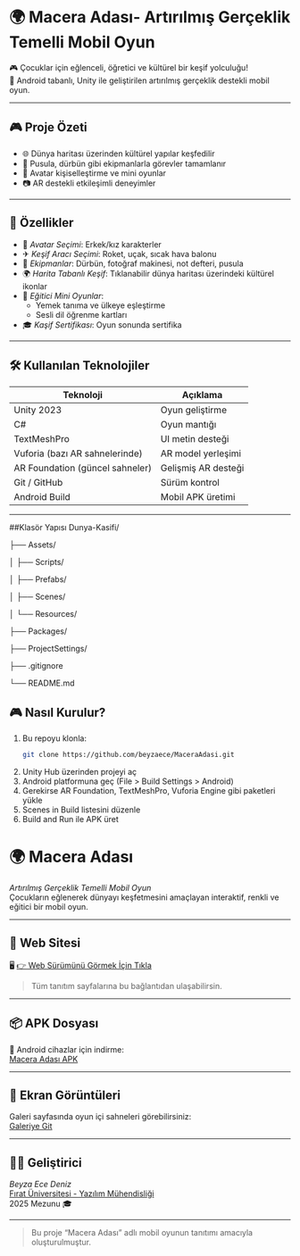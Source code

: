 # 🌍 Macera Adası- Artırılmış Gerçeklik Temelli Mobil Oyun

🎮 Çocuklar için eğlenceli, öğretici ve kültürel bir keşif yolculuğu!  
📱 Android tabanlı, Unity ile geliştirilen artırılmış gerçeklik destekli mobil oyun.

---

## 🎮 Proje Özeti

- 🌐 Dünya haritası üzerinden kültürel yapılar keşfedilir  
- 🧭 Pusula, dürbün gibi ekipmanlarla görevler tamamlanır  
- 🎨 Avatar kişiselleştirme ve mini oyunlar  
- 📷 AR destekli etkileşimli deneyimler  

---

## 🚀 Özellikler

- 👦 *Avatar Seçimi*: Erkek/kız karakterler
- ✈ *Keşif Aracı Seçimi*: Roket, uçak, sıcak hava balonu
- 🧭 *Ekipmanlar*: Dürbün, fotoğraf makinesi, not defteri, pusula
- 🌍 *Harita Tabanlı Keşif*: Tıklanabilir dünya haritası üzerindeki kültürel ikonlar
- 🧠 *Eğitici Mini Oyunlar*:
  - Yemek tanıma ve ülkeye eşleştirme
  - Sesli dil öğrenme kartları
- 🎓 *Kaşif Sertifikası*: Oyun sonunda  sertifika

---

## 🛠 Kullanılan Teknolojiler

| Teknoloji | Açıklama |
|----------|----------|
| Unity 2023 | Oyun geliştirme |
| C# | Oyun mantığı |
| TextMeshPro | UI metin desteği |
| Vuforia (bazı AR sahnelerinde) | AR model yerleşimi |
| AR Foundation (güncel sahneler) | Gelişmiş AR desteği |
| Git / GitHub | Sürüm kontrol |
| Android Build | Mobil APK üretimi |

---
##Klasör Yapısı
Dunya-Kasifi/

├── Assets/

│   ├── Scripts/

│   ├── Prefabs/

│   ├── Scenes/

│   └── Resources/

├── Packages/

├── ProjectSettings/

├── .gitignore

└── README.md

## 🎮 Nasıl Kurulur?

1. Bu repoyu klonla:
   ```bash
   git clone https://github.com/beyzaece/MaceraAdasi.git
2.	Unity Hub üzerinden projeyi aç
3.	Android platformuna geç (File > Build Settings > Android)
4.	Gerekirse AR Foundation, TextMeshPro, Vuforia Engine gibi paketleri yükle
5.	Scenes in Build listesini düzenle
6.	Build and Run ile APK üret


# 🌍 Macera Adası

*Artırılmış Gerçeklik Temelli Mobil Oyun*  
Çocukların eğlenerek dünyayı keşfetmesini amaçlayan interaktif, renkli ve eğitici bir mobil oyun.

---



## 🔗 Web Sitesi

🖥 [👉 Web Sürümünü Görmek İçin Tıkla](https://beyzaece.github.io/MaceraAdasiWeb/)

> Tüm tanıtım sayfalarına bu bağlantıdan ulaşabilirsin.

---

## 📦 APK Dosyası

📲 Android cihazlar için indirme:  
[Macera Adası APK](downloads/maceraadasi.apk)

---

## 📸 Ekran Görüntüleri

Galeri sayfasında oyun içi sahneleri görebilirsiniz:  
[Galeriye Git](https://beyzaece.github.io/MaceraAdasiWeb/galeri.html)

---

## 👩‍💻 Geliştirici

*Beyza Ece Deniz*  
[Fırat Üniversitesi - Yazılım Mühendisliği](https://www.firat.edu.tr/)  
2025 Mezunu 🎓

---

> Bu proje “Macera Adası” adlı mobil oyunun tanıtımı amacıyla oluşturulmuştur.

